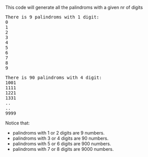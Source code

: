 This code will generate all the palindroms with a given nr of digits


<pre>There is 9 palindroms with 1 digit:
0
1
2
3
4
5
6
7
8
9
</pre>


<pre>There is 90 palindroms with 4 digit:
1001
1111
1221
1331
..
..
9999</pre>


Notice that:
- palindroms with 1 or 2 digits are    9 numbers.
- palindroms with 3 or 4 digits are   90 numbers.
- palindroms with 5 or 6 digits are  900 numbers.
- palindroms with 7 or 8 digits are 9000 numbers.